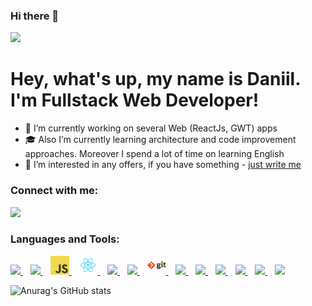 ### Hi there 👋

<img src="https://media.tenor.com/He2W0AQvZfsAAAAC/hacked-hack.gif" width="100"/>

# Hey, what's up, my name is Daniil. I'm Fullstack Web Developer! 
- 👀 I’m currently working on several Web (ReactJs, GWT) apps
- 🎓 Also I’m currently learning architecture and code improvement approaches. Moreover I spend a lot of time on learning English
- 👯 I’m interested in any offers, if you have something - [just write me](https://www.linkedin.com/in/daniel-bondarcov/)

### Connect with me:

<p align='left'>
  <a href="https://www.linkedin.com/in/daniel-bondarcov/">
    <img height="30" src="https://thumbs.dreamstime.com/b/colored-linkedin-logo-colored-linkedin-logo-vector-ai-file-easily-editable-have-white-background-high-resolution-155698459.jpg">
  </a>
</p>

### Languages and Tools:

<p>
  <a href="https://code.visualstudio.com/">
    <img height="30" src="https://upload.wikimedia.org/wikipedia/commons/thumb/9/9a/Visual_Studio_Code_1.35_icon.svg/2048px-Visual_Studio_Code_1.35_icon.svg.png">
  </a>
  &nbsp;&nbsp;
  <a href="https://www.jetbrains.com/idea/">
    <img height="30" src="https://upload.wikimedia.org/wikipedia/commons/thumb/9/9c/IntelliJ_IDEA_Icon.svg/1200px-IntelliJ_IDEA_Icon.svg.png">
  </a>
  &nbsp;&nbsp;
  <a href="https://www.javascript.com">
    <img height="30" src="https://raw.githubusercontent.com/github/explore/80688e429a7d4ef2fca1e82350fe8e3517d3494d/topics/javascript/javascript.png">
  </a>
  &nbsp;&nbsp;
  <a href="https://reactjs.org">
    <img height="30" src="https://raw.githubusercontent.com/github/explore/80688e429a7d4ef2fca1e82350fe8e3517d3494d/topics/react/react.png">
  </a>
  &nbsp;&nbsp;
  <a href="https://redux.js.org">
    <img height="30" src="https://cdn.worldvectorlogo.com/logos/redux.svg">
  </a>
  &nbsp;&nbsp;
  <a href="https://www.python.org/">
    <img height="30" src="https://www.python.org/static/img/python-logo@2x.png" >
  </a>
  &nbsp;&nbsp;
  <a href="https://git-scm.com">
    <img height="30" src="https://raw.githubusercontent.com/github/explore/80688e429a7d4ef2fca1e82350fe8e3517d3494d/topics/git/git.png">
  </a>
  &nbsp;&nbsp;
  <a href="https://www.java.com/">
    <img height="30" src="https://icons.iconarchive.com/icons/dakirby309/simply-styled/256/Java-icon.png">
  </a>
  &nbsp;&nbsp;
  <a href="https://spring.io/">
    <img height="30" src="https://4.bp.blogspot.com/-ou-a_Aa1t7A/W6IhNc3Q0gI/AAAAAAAAD6Y/pwh44arKiuM_NBqB1H7Pz4-7QhUxAgZkACLcBGAs/s1600/spring-boot-logo.png">
  </a>
  &nbsp;&nbsp;
  <a href="https://www.gwtproject.org/">
    <img height="30" src="https://upload.wikimedia.org/wikipedia/ru/thumb/e/e5/GWT-logo.svg/1200px-GWT-logo.svg.png">
  </a>
  &nbsp;&nbsp;
  <a href="https://www.mongodb.com/">
    <img height="30" src="https://w7.pngwing.com/pngs/956/695/png-transparent-mongodb-original-wordmark-logo-icon-thumbnail.png">
  </a>
  &nbsp;&nbsp;
  <a href="https://firebase.google.com/">
    <img height="30" src="https://www.gstatic.com/devrel-devsite/prod/v05e7bfbff49f105125b8b594f3a652493da8c30b69bf85fd5d75c6ab4f13a57e/firebase/images/lockup.svg">
  </a>
  &nbsp;&nbsp;
  <a href="https://www.postgresql.org">
    <img height="30" src="https://www.postgresql.org/media/img/about/press/elephant.png">
  </a>
</p>



![Anurag's GitHub stats](https://github-readme-stats.vercel.app/api?username=daniilandco&show_icons=true&count_private=true&theme=calm)
